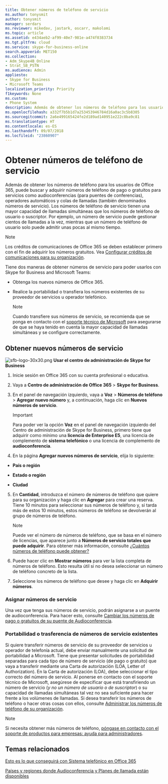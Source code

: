 ```yaml
---
title: Obtener números de teléfono de servicio
ms.author: tonysmit
author: tonysmit
manager: serdars
ms.reviewer: mikedav, jastark, oscarr, makolomi
ms.topic: article
ms.assetid: e434aeb2-af99-40e7-981e-a474f0383734
ms.tgt.pltfrm: cloud
ms.service: skype-for-business-online
search.appverid: MET150
ms.collection:
- Adm_Skype4B_Online
- Strat_SB_PSTN
ms.audience: Admin
appliesto:
- Skype for Business
- Microsoft Teams
localization_priority: Priority
f1keywords: None
ms.custom:
- Phone System
description: Además de obtener los números de teléfono para los usuarios de Office 365, puede buscar y adquirir números de teléfono de pago o gratuitos para servicios como audioconferencias (para puentes de conferencias), operadores automáticos y colas de llamadas (también denominados números de servicio). Los números de teléfono de servicio tienen una mayor capacidad de llamadas simultáneas que los números de teléfono de usuario o suscriptor.
ms.openlocfilehash: a332f7b5b1d7a253453946784d16a0ac3c5b8305
ms.sourcegitcommit: 2a6e499165424fe2d189ad140951e222c8ba9c81
ms.translationtype: HT
ms.contentlocale: es-ES
ms.lasthandoff: 09/07/2018
ms.locfileid: "23860907"
---
```

# <a name="getting-service-phone-numbers"></a>Obtener números de teléfono de servicio

Además de obtener los números de teléfono para los usuarios de Office 365, puede buscar y adquirir números de teléfono de pago o gratuitos para servicios como audioconferencias (para puentes de conferencias), operadores automáticos y colas de llamadas (también denominados números de servicio). Los números de teléfono de servicio tienen una mayor capacidad de llamadas simultáneas que los números de teléfono de usuario o suscriptor. Por ejemplo, un número de servicio puede gestionar cientos de llamadas a la vez, mientras que un número de teléfono de usuario solo puede admitir unas pocas al mismo tiempo.
  
> [!NOTE]
> Los créditos de comunicaciones de Office 365 se deben establecer primero con el fin de adquirir los números gratuitos. Vea [Configurar créditos de comunicaciones para su organización](/microsoftteams/set-up-communications-credits-for-your-organization). 
  
Tiene dos maneras de obtener números de servicio para poder usarlos con Skype for Business and Microsoft Teams:
  
- Obtenga los nuevos números de Office 365.
    
- Realice la portabilidad o transfiera los números existentes de su proveedor de servicios u operador telefónico.
    
    > [!NOTE]
    > Cuando transfiere sus números de servicio, se recomienda que se ponga en contacto con el [soporte técnico de Microsoft](https://support.office.com/en-us/article/32a17ca7-6fa0-4870-8a8d-e25ba4ccfd4b) para asegurarse de que se haya tenido en cuenta la mayor capacidad de llamadas simultáneas y se configure correctamente.
  
## <a name="get-new-service-numbers"></a>Obtener nuevos números de servicio

![sfb-logo-30x30.png](../images/sfb-logo-30x30.png) **Usar el centro de administración de Skype for Business**

1. Inicie sesión en Office 365 con su cuenta profesional o educativa.
    
2. Vaya a **Centro de administración de Office 365** > **Skype for Business**.
    
3. En el panel de navegación izquierdo, vaya a **Voz** > **Números de teléfono** > **Agregar nuevo número** y, a continuación, haga clic en **Nuevos números de servicio**.
    
    > [!IMPORTANT] 
    > Para poder ver la opción **Voz** en el panel de navegación izquierdo del Centro de administración de Skype for Business, primero tiene que adquirir como mínimo una **licencia de Enterprise E5**, una licencia de complemento de **sistema telefónico** o una licencia de complemento de **audioconferencia**.
    
4. En la página **Agregar nuevos números de servicio**, elija lo siguiente:
    
  - **País o región**
    
  - **Estado o región**
    
  - **Ciudad**
    
5. En **Cantidad**, introduzca el número de números de teléfono que quiere para su organización y haga clic en **Agregar** para crear una reserva. Tiene 10 minutos para seleccionar sus números de teléfono y, si tarda más de estos 10 minutos, estos números de teléfono se devolverán al grupo de números de teléfono.
    
    > [!NOTE]
    > Puede ver el número de números de teléfono, que se basa en el número de licencias, que aparece junto a **Números de servicio totales que puede adquirir**. Para obtener más información, consulte [¿Cuántos números de teléfono puede obtener?](/microsoftteams/how-many-phone-numbers-can-you-get)
  
6. Puede hacer clic en **Mostrar números** para ver la lista completa de números de teléfono. Esto resulta útil si no desea seleccionar un número de teléfono concreto de la lista.
    
7. Seleccione los números de teléfono que desee y haga clic en **Adquirir números**.
    
### <a name="assign-service-numbers"></a>Asignar números de servicio

Una vez que tenga sus números de servicio, podrán asignarse a un puente de audioconferencia. Para hacer esto, consulte [Cambiar los números de pago o gratuitos de su puente de Audioconferencia](/MicrosoftTeams/change-the-phone-numbers-on-your-audio-conferencing-bridge).
  
### <a name="port-or-transfer-existing-service-numbers"></a>Portabilidad o trasferencia de números de servicio existentes

Si quiere transferir números de servicio de su proveedor de servicios u operador de telefonía actual, debe enviar manualmente una solicitud de portabilidad a Microsoft. Tiene que presentar solicitudes de portabilidad separadas para cada tipo de número de servicio (de pago o gratuito) que vaya a transferir mediante una Carta de autorización (LOA, Letter of Authorization). En la Carta de autorización (LOA), debe seleccionar el tipo correcto del número de servicio. Al ponerse en contacto con el soporte técnico de Microsoft, asegúrese de especificar que está transfiriendo un número de servicio (*y no un número de usuario o de suscriptor*) o su capacidad de llamadas simultáneas tal vez no sea suficiente para hacer frente a los volúmenes de llamadas. Si desea transferir los números de teléfono o hacer otras cosas con ellos, consulte [Administrar los números de teléfono de su organización](/microsoftteams/manage-phone-numbers-for-your-organization).

> [!NOTE]
> Si necesita obtener más números de teléfono, [póngase en contacto con el soporte de productos para empresas: ayuda para administradores](https://support.office.com/en-us/article/32a17ca7-6fa0-4870-8a8d-e25ba4ccfd4b). 
  
## <a name="related-topics"></a>Temas relacionados
[Esto es lo que conseguirá con Sistema telefónico en Office 365](/MicrosoftTeams/here-s-what-you-get-with-phone-system)

[Países y regiones donde Audioconferencia y Planes de llamada están disponibles](/microsoftteams/country-and-region-availability-for-audio-conferencing-and-calling-plans/country-and-region-availability-for-audio-conferencing-and-calling-plans)

  
 